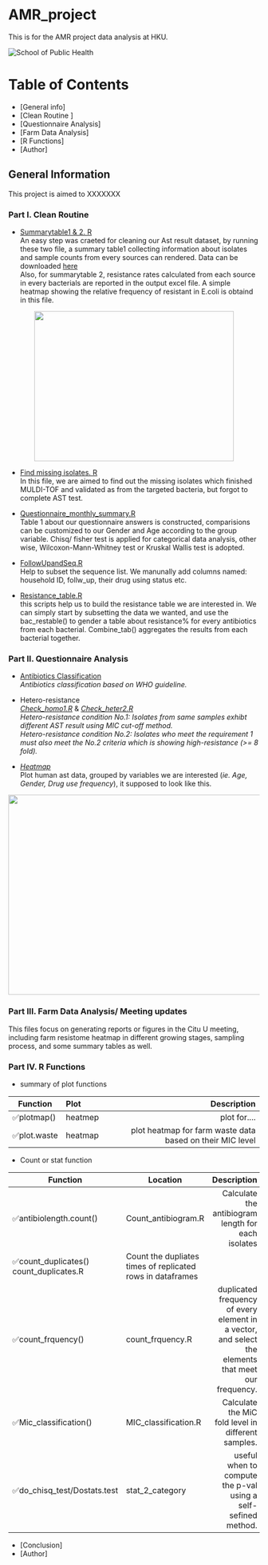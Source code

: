 # AMR_project
 This is for the AMR project data analysis at HKU.
 
 ![School of Public Health](https://github.com/hereagain-Y/AMR_project/blob/main/Readme/HKU_ph.png)
 
 
# Table of Contents

* [General info]
* [Clean Routine ]
* [Questionnaire Analysis]
* [Farm Data Analysis]
* [R Functions]
* [Author]


## General Information 
This project is aimed to XXXXXXX
### Part I. Clean Routine 
* [Summarytable1 & 2. R](https://github.com/hereagain-Y/AMR_project/blob/main/Clean%20routine/Summarytable2.R)    
An easy step was craeted for cleaning our Ast result dataset, by running these two file, a summary table1 collecting information about isolates and sample counts from every sources can rendered. Data can be downloaded [here](https://aces.sph.hku.hk/aces/_ast_result_viewlist.php?order=a_cefoxitin_result&ordertype=ASC)  
Also, for summarytable 2, resistance rates calculated from each source in every bacterials are reported in the output excel file. A simple heatmap showing the relative frequency of resistant in E.coli is obtaind in this file.     
<p align="center">
<img src="https://github.com/hereagain-Y/AMR_project/blob/main/Readme/ecomap.png" width="400" height="300">
</p>

* [Find missing isolates. R](https://github.com/hereagain-Y/AMR_project/blob/main/Clean%20routine/Find_missing_isolates.R)          
In this file, we are aimed to find out the missing isolates which finished MULDI-TOF and validated as from the targeted bacteria, but forgot to complete AST test.

* [Questionnaire_monthly_summary.R](https://github.com/hereagain-Y/AMR_project/blob/main/Clean%20routine/Questinnaire_monthly_summary.R)  
Table 1 about our questionnaire answers is constructed, comparisions can be customized to our Gender and Age according to the group variable. Chisq/ fisher test is applied for categorical data analysis, other wise, Wilcoxon-Mann-Whitney test or Kruskal Wallis test is adopted.  

* [FollowUpandSeq.R](https://github.com/hereagain-Y/AMR_project/blob/main/Clean%20routine/Follow_upandSeq.R)    
Help to subset the sequence list. We manunally add columns named: household ID, follw_up, their drug using status etc.  

* [Resistance_table.R](https://github.com/hereagain-Y/AMR_project/blob/main/Clean%20routine/resistant_table.R)     
this scripts help us to build the resistance table we are interested in. We can simply start by subsetting the data we wanted, and use the bac_restable() to gender
a table about resistance% for every antibiotics from each bacterial. Combine_tab() aggregates the results from each bacterial together.  

###  Part II. Questionnaire Analysis  

* [Antibiotics Classification](https://github.com/hereagain-Y/AMR_project/blob/main/Questionnaire%20analysis/ABX_classification.R)  
_Antibiotics classification based on WHO guideline._
* Hetero-resistance  
[_Check_homo1.R_](https://github.com/hereagain-Y/AMR_project/blob/main/Questionnaire%20analysis/Check_homo1.R) & [_Check_heter2.R_](https://github.com/hereagain-Y/AMR_project/blob/main/Questionnaire%20analysis/Check_heter2.R)    
_Hetero-resistance condition _No.1_: Isolates from same samples exhibt different AST result using MIC cut-off method.  
Hetero-resistance condition _No.2_: Isolates who meet the requirement 1 must also meet the _No.2_ criteria which is showing high-resistance (>= 8 fold)._

* [_Heatmap_](https://github.com/hereagain-Y/AMR_project/tree/main/Questionnaire%20analysis/Heatmap_pattern)    
Plot human ast data, grouped by variables we are interested (_ie. Age, Gender, Drug use frequency_), it supposed to look like this.   
<p align="center">
<img src="https://github.com/hereagain-Y/AMR_project/blob/main/Readme/0615AgeGroup3.png" width="800" height="400">
</p>
 

### Part III. Farm Data Analysis/ Meeting updates  
This files focus on generating reports or figures in the Citu U meeting, including farm resistome heatmap in different growing stages, sampling process, and some summary tables as well.  

### Part IV. R Functions 
* summary of plot functions   

|Function            | Plot   | Description             | 
|---------           | :------| -----------------------:| 
|✅plotmap()           | heatmep| plot for....            |
|✅plot.waste| heatmap| plot heatmap for farm waste data based on their MIC level|

* Count or stat function 

|Function                 | Location | Description             | 
|---------                |---------| -----------------------:| 
|✅antibiolength.count() | Count_antibiogram.R| Calculate the antibiogram length for each isolates|
|✅count_duplicates()      count_duplicates.R| Count the dupliates times of replicated rows in dataframes|
|✅count_frquency()| count_frquency.R| duplicated frequency of every element in a vector, and select the elements that meet our frequency.|
|✅Mic_classification()|MIC_classification.R| Calculate the MiC fold level in different samples.|
|✅do_chisq_test/Dostats.test|stat_2_category | useful when to compute the p-val using a self-sefined method.|






* [Conclusion]
* [Author]
